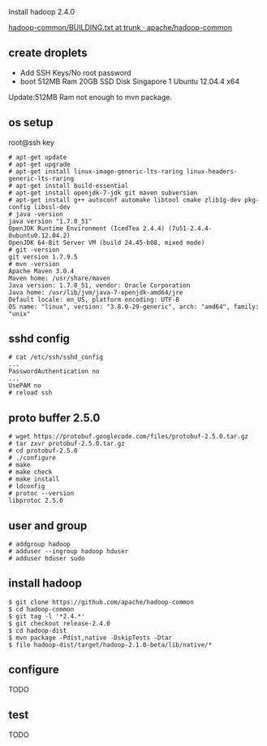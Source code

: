 Install hadoop 2.4.0 

[hadoop-common/BUILDING.txt at trunk · apache/hadoop-common](https://github.com/apache/hadoop-common/blob/trunk/BUILDING.txt)

## create droplets

- Add SSH Keys/No root password
- boot 512MB Ram 20GB SSD Disk Singapore 1 Ubuntu 12.04.4 x64

Update:512MB Ram not enough to mvn package.


## os setup

root@ssh key 
```
# apt-get update
# apt-get upgrade
# apt-get install linux-image-generic-lts-raring linux-headers-generic-lts-raring
# apt-get install build-essential
# apt-get install openjdk-7-jdk git maven subversion
# apt-get install g++ autoconf automake libtool cmake zlib1g-dev pkg-config libssl-dev
# java -version
java version "1.7.0_51"
OpenJDK Runtime Environment (IcedTea 2.4.4) (7u51-2.4.4-0ubuntu0.12.04.2)
OpenJDK 64-Bit Server VM (build 24.45-b08, mixed mode)
# git -version
git version 1.7.9.5
# mvn -version
Apache Maven 3.0.4
Maven home: /usr/share/maven
Java version: 1.7.0_51, vendor: Oracle Corporation
Java home: /usr/lib/jvm/java-7-openjdk-amd64/jre
Default locale: en_US, platform encoding: UTF-8
OS name: "linux", version: "3.8.0-29-generic", arch: "amd64", family: "unix"
```

## sshd config

```
# cat /etc/ssh/sshd_config
...
PasswordAuthentication no
...
UsePAM no
# reload ssh
```
## proto buffer 2.5.0
```
# wget https://protobuf.googlecode.com/files/protobuf-2.5.0.tar.gz
# tar zxvr protobuf-2.5.0.tar.gz
# cd protobuf-2.5.0
# ./configure
# make
# make check
# make install
# ldconfig
# protoc --version
libprotoc 2.5.0

```
## user and group

```
# addgroup hadoop
# adduser --ingroup hadoop hduser
# adduser hduser sudo
```

## install hadoop

```
$ git clone https://github.com/apache/hadoop-common
$ cd hadoop-common
$ git tag -l '*2.4.*'
$ git checkout release-2.4.0
$ cd hadoop-dist
$ mvn package -Pdist,native -DskipTests -Dtar
$ file hadoop-dist/target/hadoop-2.1.0-beta/lib/native/*
```

## configure 

TODO

## test

TODO

